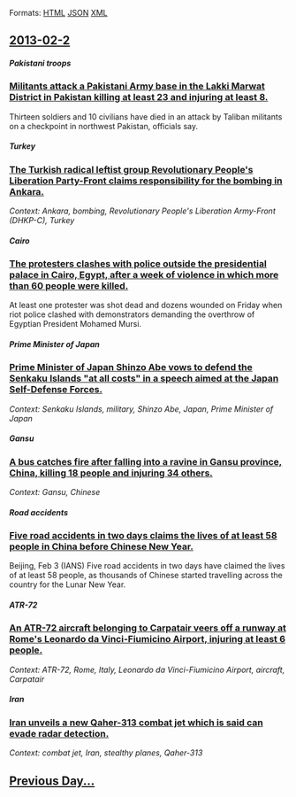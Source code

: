 
Formats: [HTML](2013/02/2/index.html)  [JSON](2013/02/2/index.json)  [XML](2013/02/2/index.xml)  

## [2013-02-2](/news/2013/02/2/index.md)

##### Pakistani troops
### [Militants attack a Pakistani Army base in the Lakki Marwat District in Pakistan killing at least 23 and injuring at least 8. ](/news/2013/02/2/militants-attack-a-pakistani-army-base-in-the-lakki-marwat-district-in-pakistan-killing-at-least-23-and-injuring-at-least-8.md)
Thirteen soldiers and 10 civilians have died in an attack by Taliban militants on a checkpoint in northwest Pakistan, officials say.

##### Turkey
### [The Turkish radical leftist group Revolutionary People's Liberation Party-Front claims responsibility for the bombing in Ankara. ](/news/2013/02/2/the-turkish-radical-leftist-group-revolutionary-people-s-liberation-partyafront-claims-responsibility-for-the-bombing-in-ankara.md)
_Context: Ankara, bombing, Revolutionary People's Liberation Army-Front (DHKP-C), Turkey_

##### Cairo
### [The protesters clashes with police outside the presidential palace in Cairo, Egypt, after a week of violence in which more than 60 people were killed. ](/news/2013/02/2/the-protesters-clashes-with-police-outside-the-presidential-palace-in-cairo-egypt-after-a-week-of-violence-in-which-more-than-60-people-we.md)
At least one protester was shot dead and dozens wounded on Friday when riot police clashed with demonstrators demanding the overthrow of Egyptian President Mohamed Mursi.

##### Prime Minister of Japan
### [Prime Minister of Japan Shinzo Abe vows to defend the Senkaku Islands "at all costs" in a speech aimed at the Japan Self-Defense Forces. ](/news/2013/02/2/prime-minister-of-japan-shinza-abe-vows-to-defend-the-senkaku-islands-at-all-costs-in-a-speech-aimed-at-the-japan-self-defense-forces.md)
_Context: Senkaku Islands, military, Shinzo Abe, Japan, Prime Minister of Japan_

##### Gansu
### [A bus catches fire after falling into a ravine in Gansu province, China, killing 18 people and injuring 34 others. ](/news/2013/02/2/a-bus-catches-fire-after-falling-into-a-ravine-in-gansu-province-china-killing-18-people-and-injuring-34-others.md)
_Context: Gansu, Chinese_

##### Road accidents
### [Five road accidents in two days claims the lives of at least 58 people in China before Chinese New Year. ](/news/2013/02/2/five-road-accidents-in-two-days-claims-the-lives-of-at-least-58-people-in-china-before-chinese-new-year.md)
Beijing, Feb 3 (IANS) Five road accidents in two days have claimed the lives of at least 58 people, as thousands of Chinese started travelling across the country for the Lunar New Year.

##### ATR-72
### [An ATR-72 aircraft belonging to Carpatair veers off a runway at Rome's Leonardo da Vinci-Fiumicino Airport, injuring at least 6 people. ](/news/2013/02/2/an-atr-72-aircraft-belonging-to-carpatair-veers-off-a-runway-at-rome-s-leonardo-da-vinciafiumicino-airport-injuring-at-least-6-people.md)
_Context: ATR-72, Rome, Italy, Leonardo da Vinci-Fiumicino Airport, aircraft, Carpatair_

##### Iran
### [Iran unveils a new Qaher-313 combat jet which is said can evade radar detection. ](/news/2013/02/2/iran-unveils-a-new-qaher-313-combat-jet-which-is-said-can-evade-radar-detection.md)
_Context: combat jet, Iran, stealthy planes, Qaher-313_

## [Previous Day...](/news/2013/02/1/index.md)

